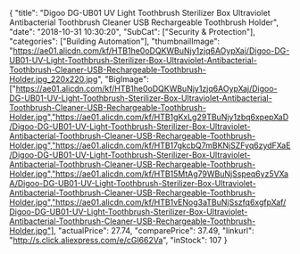 {
	"title": "Digoo DG-UB01 UV Light Toothbrush Sterilizer Box Ultraviolet Antibacterial Toothbrush Cleaner USB Rechargeable Toothbrush Holder",
	"date": "2018-10-31 10:30:20",
	"SubCat": ["Security & Protection"],
	"categories": ["Building Automation"],
	"thumbnailImage": "https://ae01.alicdn.com/kf/HTB1he0oDQKWBuNjy1zjq6AOypXaj/Digoo-DG-UB01-UV-Light-Toothbrush-Sterilizer-Box-Ultraviolet-Antibacterial-Toothbrush-Cleaner-USB-Rechargeable-Toothbrush-Holder.jpg_220x220.jpg",
	"BigImage": ["https://ae01.alicdn.com/kf/HTB1he0oDQKWBuNjy1zjq6AOypXaj/Digoo-DG-UB01-UV-Light-Toothbrush-Sterilizer-Box-Ultraviolet-Antibacterial-Toothbrush-Cleaner-USB-Rechargeable-Toothbrush-Holder.jpg","https://ae01.alicdn.com/kf/HTB1gKxLg29TBuNjy1zbq6xpepXaD/Digoo-DG-UB01-UV-Light-Toothbrush-Sterilizer-Box-Ultraviolet-Antibacterial-Toothbrush-Cleaner-USB-Rechargeable-Toothbrush-Holder.jpg","https://ae01.alicdn.com/kf/HTB17gkcbQ7mBKNjSZFyq6zydFXaE/Digoo-DG-UB01-UV-Light-Toothbrush-Sterilizer-Box-Ultraviolet-Antibacterial-Toothbrush-Cleaner-USB-Rechargeable-Toothbrush-Holder.jpg","https://ae01.alicdn.com/kf/HTB15MtAg79WBuNjSspeq6yz5VXaA/Digoo-DG-UB01-UV-Light-Toothbrush-Sterilizer-Box-Ultraviolet-Antibacterial-Toothbrush-Cleaner-USB-Rechargeable-Toothbrush-Holder.jpg","https://ae01.alicdn.com/kf/HTB1vENog3aTBuNjSszfq6xgfpXaf/Digoo-DG-UB01-UV-Light-Toothbrush-Sterilizer-Box-Ultraviolet-Antibacterial-Toothbrush-Cleaner-USB-Rechargeable-Toothbrush-Holder.jpg"],
	"actualPrice": 27.74,
	"comparePrice": 37.49,
	"linkurl": "http://s.click.aliexpress.com/e/cGl662Va",
	"inStock": 107
}
